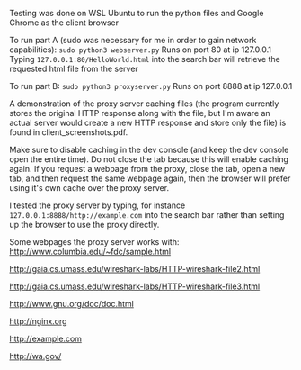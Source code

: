 Testing was done on WSL Ubuntu to run the python files and Google Chrome as the client browser

To run part A (sudo was necessary for me in order to gain network capabilities): 
```sudo python3 webserver.py```
Runs on port 80 at ip 127.0.0.1
Typing ```127.0.0.1:80/HelloWorld.html``` into the search bar will retrieve the requested html file from the server

To run part B: 
```sudo python3 proxyserver.py```
Runs on port 8888 at ip 127.0.0.1

A demonstration of the proxy server caching files (the program currently stores the original HTTP response along with the file, but I'm aware an actual server would create a new HTTP response and store only the file) is found in client_screenshots.pdf.

Make sure to disable caching in the dev console (and keep the dev console open the entire time). Do not close the tab because this will enable caching again. If you request a webpage from the proxy, close the tab, open a new tab, and then request the same webpage again, then the browser will prefer using it's own cache over the proxy server.  

I tested the proxy server by typing, for instance ```127.0.0.1:8888/http://example.com``` into the search bar rather than setting up the browser to use the proxy directly.

Some webpages the proxy server works with:
http://www.columbia.edu/~fdc/sample.html

http://gaia.cs.umass.edu/wireshark-labs/HTTP-wireshark-file2.html

http://gaia.cs.umass.edu/wireshark-labs/HTTP-wireshark-file3.html

http://www.gnu.org/doc/doc.html

http://nginx.org

http://example.com

http://wa.gov/